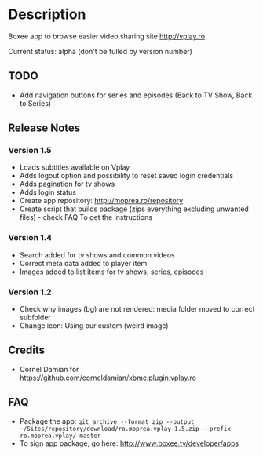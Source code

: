
# Description
Boxee app to browse easier video sharing site http://vplay.ro

Current status: alpha (don't be fulled by version number)

## TODO
 - Add navigation buttons for series and episodes (Back to TV Show, Back to Series)

## Release Notes

### Version 1.5
 - Loads subtitles available on Vplay
 - Adds logout option and possibility to reset saved login credentials
 - Adds pagination for tv shows
 - Adds login status
 - Create app repository: http://moprea.ro/repository
 - Create script that builds package (zips everything excluding unwanted files) - check FAQ To get the instructions


### Version 1.4
 - Search added for tv shows and common videos
 - Correct meta data added to player item
 - Images added to list items for tv shows, series, episodes

### Version 1.2
 - Check why images (bg) are not rendered: media folder moved to correct subfolder
 - Change icon: Using our custom (weird image)

## Credits
 - Cornel Damian for https://github.com/corneldamian/xbmc.plugin.vplay.ro

## FAQ
 - Package the app:
 `git archive --format zip --output ~/Sites/repository/download/ro.moprea.vplay-1.5.zip --prefix ro.moprea.vplay/ master`
 - To sign app package, go here: http://www.boxee.tv/developer/apps



